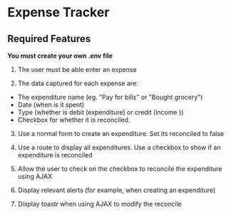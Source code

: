 # Expense Tracker

## Required Features

**You must create your own .env file**

1. The user must be able enter an expense

2. The data captured for each expense are:

* The expenditure name (eg. "Pay for bills" or "Bought grocery")
* Date (when is it spent)
* Type (whether is debit (expenditure) or credit (income ))
* Checkbox for whether it is reconciled.

3. Use a normal form to create an expenditure. Set its reconciled to false

4. Use a route to display all expenditures. Use a checkbox to show if an expenditure is reconciled

5. Allow the user to check on the checkbox to reconcile the expenditure using AJAX

6. Display relevant alerts (for example, when creating an expenditure)

7. Display toastr when using AJAX to modify the reconcile